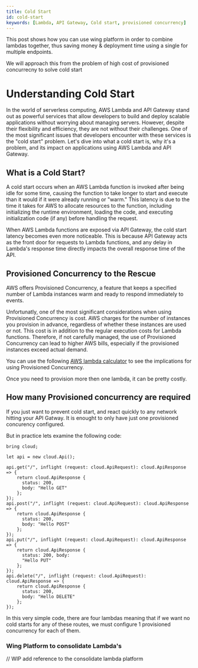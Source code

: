```yaml
---
title: Cold Start
id: cold-start
keywords: [Lambda, API Gateway, Cold start, provisioned concurrency]
---
```


This post shows how you can use wing platform in order to combine lambdas together, thus saving money & deployment time using a single 
for multiple endpoints. 

We will approach this from the problem of high cost of provisioned concurrecny to solve cold start

# Understanding Cold Start

In the world of serverless computing, AWS Lambda and API Gateway 
stand out as powerful services that allow developers to build 
and deploy scalable applications without worrying about managing servers. 
However, despite their flexibility and efficiency, they are not without their challenges. 
One of the most significant issues that developers encounter with these services is the "cold start" problem. 
Let's dive into what a cold start is, why it's a problem, and its impact on applications using AWS Lambda and API Gateway.

## What is a Cold Start?

A cold start occurs when an AWS Lambda function is invoked after being idle for some time, 
causing the function to take longer to start and execute than it would if it were already running or "warm." 
This latency is due to the time it takes for AWS to allocate resources to the function, 
including initializing the runtime environment, loading the code, and executing initialization code (if any) 
before handling the request.

When AWS Lambda functions are exposed via API Gateway, the cold start latency becomes even more noticeable. 
This is because API Gateway acts as the front door for requests to Lambda functions, 
and any delay in Lambda's response time directly impacts the overall response time of the API.

## Provisioned Concurrency to the Rescue

AWS offers Provisioned Concurrency, a feature that keeps a specified number of Lambda instances warm 
and ready to respond immediately to events.

Unfortunatly, one of the most significant considerations when using Provisioned Concurrency is cost. 
AWS charges for the number of instances you provision in advance, 
regardless of whether these instances are used or not. 
This cost is in addition to the regular execution costs for Lambda functions. 
Therefore, if not carefully managed, the use of Provisioned Concurrency can lead to higher AWS bills, 
especially if the provisioned instances exceed actual demand.

You can use the following [AWS lambda calculator](https://calculator.aws/#/createCalculator/Lambda) 
to see the implications for using Provisioned Concurrency.

Once you need to provision more then one lambda, it can be pretty costly. 

## How many Provisioned concurrency are required

If you just want to prevent cold start, and react quickly to any network hitting your API Gatway. It is enought to only have just
one provisioned concurency configured. 

But in practice lets examine the following code: 
```wing
bring cloud;

let api = new cloud.Api();

api.get("/", inflight (request: cloud.ApiRequest): cloud.ApiResponse => {
    return cloud.ApiResponse {
      status: 200,
      body: "Hello GET"
    };
});
api.post("/", inflight (request: cloud.ApiRequest): cloud.ApiResponse => {
    return cloud.ApiResponse {
      status: 200,
      body: "Hello POST"
    };
});
api.put("/", inflight (request: cloud.ApiRequest): cloud.ApiResponse => {
    return cloud.ApiResponse {
      status: 200, body:
      "Hello PUT"
    };
});
api.delete("/", inflight (request: cloud.ApiRequest): cloud.ApiResponse => {
    return cloud.ApiResponse {
      status: 200,
      body: "Hello DELETE"
    };
});
```

In this very simple code, there are four lambdas meaning that if we want no cold starts for any of these routes, 
we must configure 1 provisioned concurrency for each of them. 

### Wing Platform to consolidate Lambda's

// WIP add reference to the consolidate lambda platform
